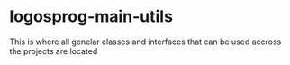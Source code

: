 # logosprog-main-utils
This is where all genelar classes and interfaces that can be used accross the projects are located
